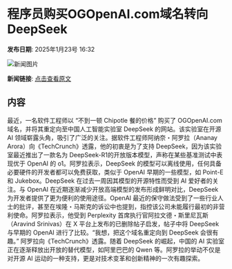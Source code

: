 # 程序员购买OGOpenAI.com域名转向DeepSeek

**发布日期**: 2025年1月23号 16:32

![新闻图片](https://pic.chinaz.com/picmap/thumb/202005261146460152_4.jpg)

**新闻链接**: [点击查看原文](https://www.aibase.com/zh/news/14964)

## 内容

最近，一名软件工程师以 “不到一顿 Chipotle 餐的价格” 购买了 OGOpenAI.com 域名，并将其重定向至中国人工智能实验室 DeepSeek 的网站。该实验室在开源 AI 领域崭露头角，吸引了广泛的关注。据软件工程师阿纳奈・阿罗拉（Ananay Arora）向《TechCrunch》透露，他的初衷是为了支持 DeepSeek，因为该实验室最近推出了一款名为 DeepSeek-R1的开放版本模型，声称在某些基准测试中表现优于 OpenAI 的 o1。阿罗拉表示，DeepSeek 的模型可以离线使用，任何具备必要硬件的开发者都可以免费获取，类似于 OpenAI 早期的一些模型，如 Point-E 和 Jukebox。DeepSeek 在过去一周因其模型的开源特性而受到 AI 爱好者的关注。与 OpenAI 在近期逐渐减少开放高端模型的发布形成鲜明对比，DeepSeek 为开发者提供了更为便利的使用途径。OpenAI 最近的保守做法受到了一些行业人士的批评，甚至在埃隆・马斯克的诉讼中也提到，指控该公司未能履行最初的非营利使命。阿罗拉表示，他受到 Perplexity 首席执行官阿拉文德・斯里尼瓦斯（Aravind Srinivas）在 X 平台上发布的已删除帖子启发，帖子中将 DeepSeek 与早期的 OpenAI 进行了比较。“我想，把这个域名重定向到 DeepSeek 会很有趣。” 阿罗拉向《TechCrunch》透露。随着 DeepSeek 的崛起，中国的 AI 实验室正在逐渐释放出开放的替代模型，如阿里巴巴的 Qwen 等。阿罗拉的举动不仅是对开源 AI 运动的一种支持，更是对技术变革和创新精神的一次有趣探索。
